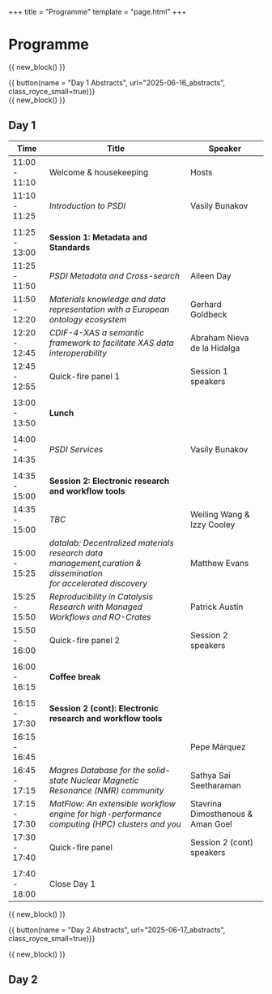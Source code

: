 +++
title = "Programme"
template = "page.html"
+++


# Programme
{{ new_block() }}
<div class="d-flex justify-center">
{{ button(name = "Day 1 Abstracts", url="2025-06-16_abstracts", class_royce_small=true)}}
</div>
{{ new_block() }}

## Day 1 


| Time  | Title  | Speaker  |
|---|---|---|
| 11:00 - 11:10   |Welcome & housekeeping   | Hosts  |
| 11:10 - 11:25  |*Introduction to PSDI*   | Vasily Bunakov   |
||||
| 11:25 - 13:00 |**Session 1: Metadata and Standards**| | 
| 11:25 - 11:50 |*PSDI Metadata and Cross-search*   | Aileen Day  |
| 11:50 - 12:20  |*Materials knowledge and data representation with a European ontology ecosystem*  | Gerhard Goldbeck |
| 12:20 - 12:45  |*CDIF-4-XAS a semantic framework to facilitate XAS data interoperability*|Abraham Nieva de la Hidalga |  
| 12:45 - 12:55  |Quick-fire panel 1| Session 1 speakers |
||||
|13:00 - 13:50|**Lunch**||
||||
|14:00 - 14:35|*PSDI Services*|Vasily Bunakov|
||||
|14:35 - 15:00|**Session 2: Electronic research and workflow tools**||
|14:35 - 15:00|*TBC*|Weiling Wang & Izzy Cooley||
|15:00 - 15:25|*datalab: Decentralized materials research data management,curation & dissemination<br>for accelerated discovery*| Matthew Evans||
|15:25 - 15:50|*Reproducibility in Catalysis Research with Managed Workflows and RO-Crates*|Patrick Austin||
|15:50 - 16:00| Quick-fire panel 2| Session 2 speakers|
||||
|16:00 - 16:15|**Coffee break**||
||||
|16:15 - 17:30|**Session 2 (cont): Electronic research and workflow tools**||
|16:15 - 16:45||Pepe Márquez||
|16:45 - 17:15|*Magres Database for the solid-state Nuclear Magnetic Resonance (NMR) community*| Sathya Sai Seetharaman|
|17:15 - 17:30|*MatFlow: An extensible workflow engine for high-performance computing (HPC) clusters and you*| Stavrina Dimosthenous & Aman Goel|
|17:30 - 17:40|Quick-fire panel| Session 2 (cont) speakers|
||||
|17:40 - 18:00|Close Day 1||




{{ new_block() }}
<div class="d-flex justify-center">
{{ button(name = "Day 2 Abstracts", url="2025-06-17_abstracts", class_royce_small=true)}}
</div>


{{ new_block() }}
## Day 2
